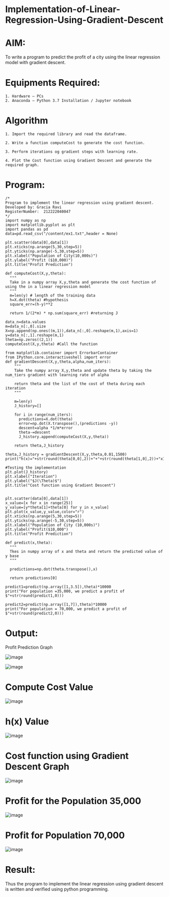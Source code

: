 # Implementation-of-Linear-Regression-Using-Gradient-Descent
# AIM:

To write a program to predict the profit of a city using the linear regression model with gradient descent.
# Equipments Required:

    1. Hardware – PCs
    2. Anaconda – Python 3.7 Installation / Jupyter notebook

# Algorithm

    1. Import the required library and read the dataframe.

    2. Write a function computeCost to generate the cost function.

    3. Perform iterations og gradient steps with learning rate.

    4. Plot the Cost function using Gradient Descent and generate the required graph.

#  Program:
```
/*
Program to implement the linear regression using gradient descent.
Developed by: Gracia Ravi
RegisterNumber:  212222040047
*/
import numpy as np
import matplotlib.pyplot as plt
import pandas as pd
data=pd.read_csv("/content/ex1.txt",header = None)

plt.scatter(data[0],data[1])
plt.xticks(np.arange(5,30,step=5))
plt.yticks(np.arange(-5,30,step=5))
plt.xlabel("Population of City(10,000s)")
plt.ylabel("Profit ($10,000)")
plt.title("Profit Prediction")

def computeCost(X,y,theta):
  """
  Take in a numpy array X,y,theta and generate the cost function of using the in a linear regression model
  """
  m=len(y) # length of the training data
  h=X.dot(theta) #hypothesis
  square_err=(h-y)**2

  return 1/(2*m) * np.sum(square_err) #returning J

data_n=data.values
m=data_n[:,0].size
X=np.append(np.ones((m,1)),data_n[:,0].reshape(m,1),axis=1)
y=data_n[:,1].reshape(m,1)
theta=np.zeros((2,1))
computeCost(X,y,theta) #Call the function

from matplotlib.container import ErrorbarContainer
from IPython.core.interactiveshell import error
def gradientDescent(X,y,theta,alpha,num_iters):
    """
    Take the numpy array X,y,theta and update theta by taking the num_tiers gradient with learning rate of alpha

    return theta and the list of the cost of theta during each iteration
    """

    m=len(y)
    J_history=[]

    for i in range(num_iters):
      predictions=X.dot(theta)
      error=np.dot(X.transpose(),(predictions -y))
      descent=alpha *1/m*error
      theta-=descent
      J_history.append(computeCost(X,y,theta))

    return theta,J_history

theta,J_history = gradientDescent(X,y,theta,0.01,1500)
print("h(x)="+str(round(theta[0,0],2))+"+"+str(round(theta[1,0],2))+"x1")

#Testing the implementation
plt.plot(J_history)
plt.xlabel("Iteration")
plt.ylabel("$J(\Theta)$")
plt.title("Cost function using Gradient Descent")


plt.scatter(data[0],data[1])
x_value=[x for x in range(25)]
y_value=[y*theta[1]+theta[0] for y in x_value]
plt.plot(x_value,y_value,color="r")
plt.xticks(np.arange(5,30,step=5))
plt.yticks(np.arange(-5,30,step=5))
plt.xlabel("Population of City (10,000s)")
plt.ylabel("Profit($10,000")
plt.title("Profit Prediction")

def predict(x,theta):
  """
  Tkes in numpy array of x and theta and return the predicted value of y base
  """

  predictions=np.dot(theta.transpose(),x)

  return predictions[0]

predict1=predict(np.array([1,3.5]),theta)*10000
print("For population =35,000, we predict a profit of $"+str(round(predict1,0)))

predict2=predict(np.array([1,7]),theta)*10000
print("For population = 70,000, we predict a profit of $"+str(round(predict2,0)))
```

# Output:
Profit Prediction Graph

![image](https://github.com/gracia55/Implementation-of-Logistic-Regression-Model-to-Predict-the-Placement-Status-of-Student/assets/129026838/9ca42674-58ea-4292-afb1-b76d921cd59c)


![image](https://github.com/gracia55/Implementation-of-Logistic-Regression-Model-to-Predict-the-Placement-Status-of-Student/assets/129026838/6fca8651-3244-4b62-a8da-fd3819bfd223)

# Compute Cost Value
![image](https://github.com/gracia55/Implementation-of-Logistic-Regression-Model-to-Predict-the-Placement-Status-of-Student/assets/129026838/6b714283-f116-4254-827e-a7344b7bebeb)


# h(x) Value
![image](https://github.com/gracia55/Implementation-of-Logistic-Regression-Model-to-Predict-the-Placement-Status-of-Student/assets/129026838/bdbfd2be-2f77-4073-9312-c6f130613bd8)

# Cost function using Gradient Descent Graph
![image](https://github.com/gracia55/Implementation-of-Logistic-Regression-Model-to-Predict-the-Placement-Status-of-Student/assets/129026838/28e6e969-264b-4fde-81a7-66fc36b008e1)


# Profit for the Population 35,000
![image](https://github.com/gracia55/Implementation-of-Logistic-Regression-Model-to-Predict-the-Placement-Status-of-Student/assets/129026838/45ab4ae1-9e23-4376-b579-5c4ff2773c20)


# Profit for Population 70,000
![image](https://github.com/gracia55/Implementation-of-Logistic-Regression-Model-to-Predict-the-Placement-Status-of-Student/assets/129026838/0bd103bd-8077-4c5a-9bb1-d8a25d7e365c)

# Result:
Thus the program to implement the linear regression using gradient descent is written and verified using python programming.
